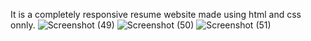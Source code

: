 It is a completely responsive resume website made using html and css onnly.
![Screenshot (49)](https://github.com/richa021/resume-website/assets/87938193/7646b3a3-06f2-4321-9547-2c67b610e9e0)
![Screenshot (50)](https://github.com/richa021/resume-website/assets/87938193/00d6191e-6dce-4ad2-ac29-859709606a0d)
![Screenshot (51)](https://github.com/richa021/resume-website/assets/87938193/69f3f79e-c6f6-4cf7-bd32-ef4fe8a7a406)


